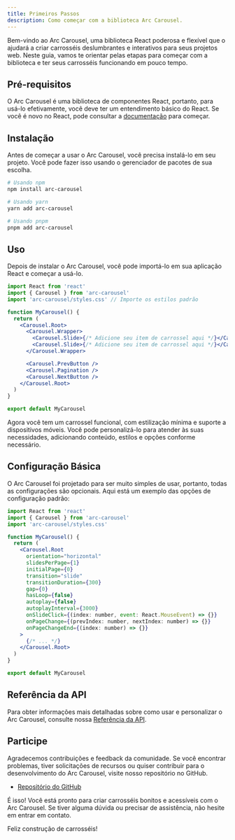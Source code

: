 ```yaml
---
title: Primeiros Passos
description: Como começar com a biblioteca Arc Carousel.
---
```


Bem-vindo ao Arc Carousel, uma biblioteca React poderosa e flexível que o ajudará a criar carrosséis deslumbrantes e interativos para seus projetos web. Neste guia, vamos te orientar pelas etapas para começar com a biblioteca e ter seus carrosséis funcionando em pouco tempo.

## Pré-requisitos

O Arc Carousel é uma biblioteca de componentes React, portanto, para usá-lo efetivamente, você deve ter um entendimento básico do React. Se você é novo no React, pode consultar a [documentação](https://react.dev/learn) para começar.

## Instalação

Antes de começar a usar o Arc Carousel, você precisa instalá-lo em seu projeto. Você pode fazer isso usando o gerenciador de pacotes de sua escolha.

```bash
# Usando npm
npm install arc-carousel

# Usando yarn
yarn add arc-carousel

# Usando pnpm
pnpm add arc-carousel
```

## Uso

Depois de instalar o Arc Carousel, você pode importá-lo em sua aplicação React e começar a usá-lo.

```jsx
import React from 'react'
import { Carousel } from 'arc-carousel'
import 'arc-carousel/styles.css' // Importe os estilos padrão

function MyCarousel() {
  return (
    <Carousel.Root>
      <Carousel.Wrapper>
        <Carousel.Slide>{/* Adicione seu item de carrossel aqui */}</Carousel.Slide>
        <Carousel.Slide>{/* Adicione seu item de carrossel aqui */}</Carousel.Slide>
      </Carousel.Wrapper>

      <Carousel.PrevButton />
      <Carousel.Pagination />
      <Carousel.NextButton />
    </Carousel.Root>
  )
}

export default MyCarousel
```

Agora você tem um carrossel funcional, com estilização mínima e suporte a dispositivos móveis. Você pode personalizá-lo para atender às suas necessidades, adicionando conteúdo, estilos e opções conforme necessário.

## Configuração Básica

O Arc Carousel foi projetado para ser muito simples de usar, portanto, todas as configurações são opcionais. Aqui está um exemplo das opções de configuração padrão:

```jsx
import React from 'react'
import { Carousel } from 'arc-carousel'
import 'arc-carousel/styles.css'

function MyCarousel() {
  return (
    <Carousel.Root
      orientation="horizontal"
      slidesPerPage={1}
      initialPage={0}
      transition="slide"
      transitionDuration={300}
      gap={0}
      hasLoop={false}
      autoplay={false}
      autoplayInterval={3000}
      onSlideClick={(index: number, event: React.MouseEvent) => {}}
      onPageChange={(prevIndex: number, nextIndex: number) => {}}
      onPageChangeEnd={(index: number) => {}}
    >
      {/* ... */}
    </Carousel.Root>
  )
}

export default MyCarousel
```

## Referência da API

Para obter informações mais detalhadas sobre como usar e personalizar o Arc Carousel, consulte nossa [Referência da API](/pt-br/reference/carousel-root/).

## Participe

Agradecemos contribuições e feedback da comunidade. Se você encontrar problemas, tiver solicitações de recursos ou quiser contribuir para o desenvolvimento do Arc Carousel, visite nosso repositório no GitHub.

- [Repositório do GitHub](https://github.com/MBrunoS/arc-carousel)

É isso! Você está pronto para criar carrosséis bonitos e acessíveis com o Arc Carousel. Se tiver alguma dúvida ou precisar de assistência, não hesite em entrar em contato.

Feliz construção de carrosséis!
